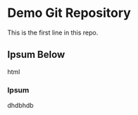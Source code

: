 # Demo Git Repository

This is the first line in this repo.

## Ipsum Below

html

### Ipsum
dhdbhdb
